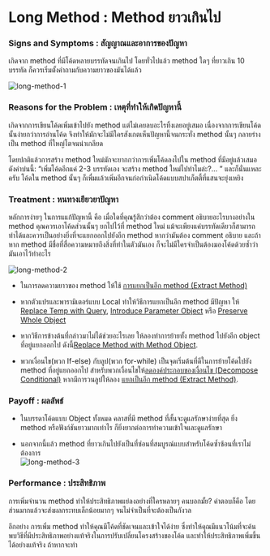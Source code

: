 # Long Method : Method ยาวเกินไป
### Signs and Symptoms : สัญญาณและอาการของปัญหา 
เกิดจาก method ที่มีโค้ดหลายบรรทัดจนเกินไป โดยทั่วไปแล้ว method ใดๆ ที่ยาวเกิน 10 บรรทัด ก็ควรเริ่มตั้งคำถามกับความยาวของมันได้แล้ว
    
![long-method-1](https://sourcemaking.com/images/refactoring-illustrations/2x/long-method-1.png)
    
### Reasons for the Problem : เหตุที่ทำให้เกิดปัญหานี้
เกิดจากการเขียนโค้ดเพิ่มเข้าไปยัง method แต่ไม่เคยลบอะไรทิ้งเลยอยู่เสมอ เนื่องจากการเขียนโค้ดนั้นง่ายกว่าการอ่านโค้ด จึงทำให้มักจะไม่มีใครสังเกตเห็นปัญหานี้จนกระทั่ง method นั้นๆ กลายร่างเป็น method ที่ใหญ่โตจนน่าเกลียด
    
โดยปกติแล้วการสร้าง method ใหม่มักจะยากกว่าการเพิ่มโค้ดลงไปใน method ที่มีอยู่แล้วเสมอ ดังคำบ่นนี้: “เพิ่มโค้ดอีกแค่ 2-3 บรรทัดเอง จะสร้าง method ใหม่ไปทำไมล่ะ?... ” และก็นั่นแหละครับ โค้ดใน method นั้นๆ ก็เพื่มแล้วเพิ่มอีกจนก่อกำเนิดโค้ดแบบสปาเก็ตตี้ที่แสนจะยุ่งเหยิง
    
### Treatment : หนทางเยียวยาปัญหา
หลักการง่ายๆ ในการแแก้ปัญหานี้ คือ เมื่อใดที่คุณรู้สึกว่าต้อง comment อธิบายอะไรบางอย่างใน method คุณควรเอาโค้ดส่วนนั้นๆ ยกไปไว้ที่ method ใหม่ แม้จะเพียงแค่บรรทัดเดียวก็สามารถทำได้และควรเป็นอย่างยิ่งที่จะแยกออกไปยังอีก method หากว่ามันต้อง comment อธิบาย
และถ้าหาก method มีชื่อที่สื่อความหมายถึงสิ่งที่ทำในตัวมันเอง ก็จะไม่มีใครจำเป็นต้องมองโค้ดด้วยซ้ำว่ามันเอาไว้ทำอะไร
    
![long-method-2](https://sourcemaking.com/images/refactoring-illustrations/2x/long-method-2.png)
    
+ ในการลดความยาวของ method ให้ใช้ [การแยกเป็นอีก method (Extract Method)](https://sourcemaking.com/refactoring/extract-method)    
    
+ หากตัวแปรและพารามิเตอร์แบบ Local ทำให้วิธีการแยกเป็นอีก method มีปัญหา ให้ [Replace Temp with Query](https://sourcemaking.com/refactoring/replace-temp-with-query), [Introduce Parameter Object](https://sourcemaking.com/refactoring/introduce-parameter-object) หรือ [Preserve Whole Object](https://sourcemaking.com/refactoring/preserve-whole-object)
    
+ หากวิธีการข้างต้นที่กล่าวมาไม่ได้ช่วยอะไรเลย ให้ลองทำการย้ายทั้ง method ไปยังอีก object ที่อยู่แยกออกไป ดังนี้[Replace Method with Method Object](https://sourcemaking.com/refactoring/replace-method-with-method-object).
    
+ พวกเงื่อนไข(พวก If-else) กับลูป(พวก for-while) เป็นจุดเริ่มต้นที่ดีในการย้ายโค้ดไปยัง method ที่อยู่แยกออกไป สำหรับพวกเงื่อนไขให้[ลดองค์ประกอบของเงื่อนไข (Decompose Conditional)](https://sourcemaking.com/refactoring/decompose-conditional) หากมีการวนลูปให้ลอง [แยกเป็นอีก method (Extract Method)](https://sourcemaking.com/refactoring/extract-method).
    
### Payoff : ผลลัพธ์
+ ในบรรดาโค้ดแบบ Object ทั้งหมด คลาสที่มี method ที่สั้นจะดูแลรักษาง่ายที่สุด ยิ่ง method หรือฟังก์ชันยาวมากเท่าไร ก็ยิ่งยากต่อการทำความเข้าใจและดูแลรักษา
    
+ นอกจากนี้แล้ว method ที่ยาวเกินไปยังเป็นที่ซ่อนที่สมบูรณ์แบบสำหรับโค้ดซ้ำซ้อนที่เราไม่ต้องการ    
![long-method-3](https://sourcemaking.com/images/refactoring-illustrations/2x/long-method-3.png)
    
### Performance : ประสิทธิภาพ
การเพิ่มจำนวน method ทำให้ประสิทธิภาพแย่ลงอย่างที่ใครหลายๆ คนบอกมั้ย? คำตอบก็คือ โดยส่วนมากแล้วจะส่งผลกระทบเล็กน้อยมากๆ จนไม่จำเป็นที่จะต้องเป็นกังวล
    
อีกอย่าง การเพิ่ม method ทำให้คุณมีโค้ดที่ชัดเจนและเข้าใจได้ง่าย ซึ่งทำให้คุณมีแนวโน้มที่จะค้นพบวิธีที่มีประสิทธิภาพอย่างแท้จริงในการปรับเปลี่ยนโครงสร้างของโค้ด และทำให้ประสิทธิภาพเพิ่มขึ้นได้อย่างแท้จริง ถ้าหากจะทำ